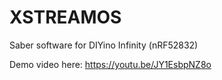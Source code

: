 # XSTREAMOS
Saber software for DIYino Infinity (nRF52832)

Demo video here:
https://youtu.be/JY1EsbpNZ8o
